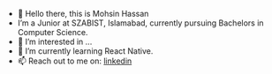 - 👋 Hello there, this is Mohsin Hassan 
- I’m a Junior at SZABIST, Islamabad, currently pursuing Bachelors in Computer Science.
- 👀 I’m interested in ...
- 🌱 I’m currently learning React Native.
- 📫 Reach out to me on: [linkedin](https://www.linkedin.com/in/aboutmohsin)

<!---
aboutmohsin/aboutmohsin is a ✨ special ✨ repository because its `README.md` (this file) appears on your GitHub profile.
You can click the Preview link to take a look at your changes.
--->

